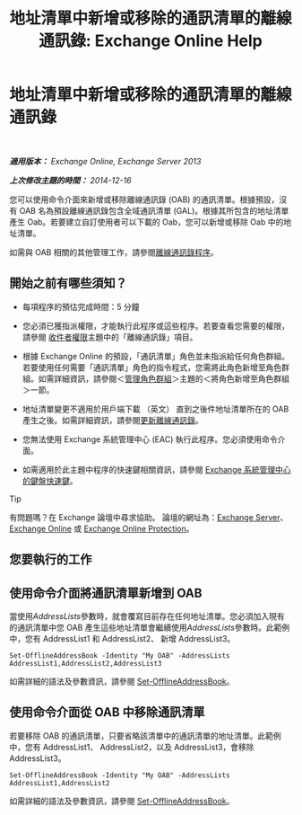 ﻿---
title: '地址清單中新增或移除的通訊清單的離線通訊錄: Exchange Online Help'
TOCTitle: 地址清單中新增或移除的通訊清單的離線通訊錄
ms:assetid: 86bd5651-ad41-4516-bf23-6579f4e4da03
ms:mtpsurl: https://technet.microsoft.com/zh-tw/library/Bb123563(v=EXCHG.150)
ms:contentKeyID: 50473630
ms.date: 05/23/2018
mtps_version: v=EXCHG.150
ms.translationtype: MT
---

# 地址清單中新增或移除的通訊清單的離線通訊錄

 

_**適用版本：** Exchange Online, Exchange Server 2013_

_**上次修改主題的時間：** 2014-12-16_

您可以使用命令介面來新增或移除離線通訊錄 (OAB) 的通訊清單。根據預設，沒有 OAB 名為預設離線通訊錄包含全域通訊清單 (GAL)。根據其所包含的地址清單產生 Oab。若要建立自訂使用者可以下載的 Oab，您可以新增或移除 Oab 中的地址清單。

如需與 OAB 相關的其他管理工作，請參閱[離線通訊錄程序](offline-address-book-procedures-exchange-2013-help.md)。

## 開始之前有哪些須知？

  - 每項程序的預估完成時間：5 分鐘

  - 您必須已獲指派權限，才能執行此程序或這些程序。若要查看您需要的權限，請參閱 [收件者權限](recipients-permissions-exchange-2013-help.md)主題中的「離線通訊錄」項目。

  - 根據 Exchange Online 的預設，「通訊清單」角色並未指派給任何角色群組。若要使用任何需要「通訊清單」角色的指令程式，您需將此角色新增至角色群組。如需詳細資訊，請參閱＜[管理角色群組](manage-role-groups-exchange-2013-help.md)＞主題的＜將角色新增至角色群組＞一節。

  - 地址清單變更不適用於用戶端下載 （英文） 直到之後件地址清單所在的 OAB 產生之後。如需詳細資訊，請參閱[更新離線通訊錄](update-an-offline-address-book-exchange-2013-help.md)。

  - 您無法使用 Exchange 系統管理中心 (EAC) 執行此程序。您必須使用命令介面。

  - 如需適用於此主題中程序的快速鍵相關資訊，請參閱 [Exchange 系統管理中心的鍵盤快速鍵](keyboard-shortcuts-in-the-exchange-admin-center-exchange-online-protection-help.md)。


> [!TIP]  
> 有問題嗎？在 Exchange 論壇中尋求協助。 論壇的網址為：<a href="https://go.microsoft.com/fwlink/p/?linkid=60612">Exchange Server</a>、 <a href="https://go.microsoft.com/fwlink/p/?linkid=267542">Exchange Online</a> 或 <a href="https://go.microsoft.com/fwlink/p/?linkid=285351">Exchange Online Protection</a>。




## 您要執行的工作

## 使用命令介面將通訊清單新增到 OAB

當使用*AddressLists*參數時，就會覆寫目前存在任何地址清單。您必須加入現有的通訊清單中您 OAB 產生這些地址清單會繼續使用*AddressLists*參數時。此範例中，您有 AddressList1 和 AddressList2、 新增 AddressList3。

    Set-OfflineAddressBook -Identity "My OAB" -AddressLists AddressList1,AddressList2,AddressList3

如需詳細的語法及參數資訊，請參閱 [Set-OfflineAddressBook](https://technet.microsoft.com/zh-tw/library/aa996330\(v=exchg.150\))。

## 使用命令介面從 OAB 中移除通訊清單

若要移除 OAB 的通訊清單，只要省略該清單中的通訊清單的地址清單。此範例中，您有 AddressList1、 AddressList2，以及 AddressList3，會移除 AddressList3。

    Set-OfflineAddressBook -Identity "My OAB" -AddressLists AddressList1,AddressList2

如需詳細的語法及參數資訊，請參閱 [Set-OfflineAddressBook](https://technet.microsoft.com/zh-tw/library/aa996330\(v=exchg.150\))。

